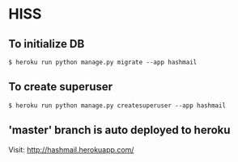 # HISS

## To initialize DB

    $ heroku run python manage.py migrate --app hashmail

## To create superuser

    $ heroku run python manage.py createsuperuser --app hashmail

## 'master' branch is auto deployed to heroku

Visit: http://hashmail.herokuapp.com/